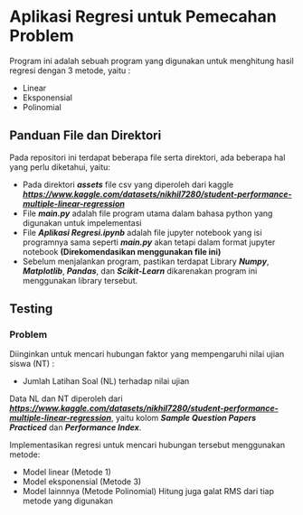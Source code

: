 # Aplikasi Regresi untuk Pemecahan Problem
Program ini adalah sebuah program yang digunakan untuk menghitung hasil regresi dengan 3 metode, yaitu :
* Linear
* Eksponensial
* Polinomial

## Panduan File dan Direktori

Pada repositori ini terdapat beberapa file serta direktori, ada beberapa hal yang perlu diketahui, yaitu:
* Pada direktori ***assets*** file csv yang diperoleh dari kaggle ***https://www.kaggle.com/datasets/nikhil7280/student-performance-multiple-linear-regression***
* File ***main.py*** adalah file program utama dalam bahasa python yang digunakan untuk impelementasi
* File ***Aplikasi Regresi.ipynb*** adalah file jupyter notebook yang isi programnya sama seperti ***main.py*** akan tetapi dalam format jupyter notebook **(Direkomendasikan menggunakan file ini)**
* Sebelum menjalankan program, pastikan terdapat Library ***Numpy***, ***Matplotlib***, ***Pandas***, dan ***Scikit-Learn*** dikarenakan program ini menggunakan library tersebut.


## Testing
### Problem
Diinginkan untuk mencari hubungan faktor yang mempengaruhi nilai ujian siswa (NT) :
* Jumlah Latihan Soal (NL) terhadap nilai ujian

Data NL dan NT diperoleh dari ***https://www.kaggle.com/datasets/nikhil7280/student-performance-multiple-linear-regression***, yaitu kolom ***Sample Question Papers Practiced*** dan ***Performance Index***.

Implementasikan regresi untuk mencari hubungan tersebut menggunakan metode:
* Model linear (Metode 1)
* Model eksponensial (Metode 3)
* Model lainnnya (Metode Polinomial)
Hitung juga galat RMS dari tiap metode yang digunakan